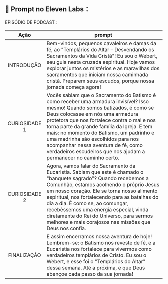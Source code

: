 ## 🧠 Prompt no Eleven Labs：


EPISÓDIO DE PODCAST：

|   Ação   | prompt                                                                                                                                                                                                                                                                         |
| :------: | ------------------------------------------------------------------------------------------------------------------------------------------------------------------------------------------------------------------------------------------------------------------------------ |
|  INTRODUÇÃO  | Bem-vindos, pequenos cavaleiros e damas da fé, ao "Templários do Altar – Desvendando os Sacramentos da Vida Cristã"! Eu sou o Webert, seu guia nesta cruzada espiritual. Hoje vamos explorar juntos os mistérios e as maravilhas dos sacramentos que iniciam nossa caminhada cristã. Preparem seus escudos, porque nossa jornada começa agora!
|  CURIOSIDADE 1  | Vocês sabiam que o Sacramento do Batismo é como receber uma armadura invisível? Isso mesmo! Quando somos batizados, é como se Deus colocasse em nós uma armadura protetora que nos fortalece contra o mal e nos torna parte da grande família da Igreja. E tem mais: no momento do Batismo, um padrinho e uma madrinha são escolhidos para nos acompanhar nessa aventura de fé, como verdadeiros escudeiros que nos ajudam a permanecer no caminho certo.                        |
|  CURIOSIDADE 2  | Agora, vamos falar do Sacramento da Eucaristia. Sabiam que este é chamado o "banquete sagrado"? Quando recebemos a Comunhão, estamos acolhendo o próprio Jesus em nosso coração. Ele se torna nosso alimento espiritual, nos fortalecendo para as batalhas do dia a dia. É como se, ao comungar, recebêssemos uma energia especial, vinda diretamente do Rei do Universo, para sermos melhores e mais corajosos nas missões que Deus nos confia.                              
|  FINALIZAÇÃO  | E assim encerramos nossa aventura de hoje! Lembrem-se: o Batismo nos reveste de fé, e a Eucaristia nos fortalece para vivermos como verdadeiros templários de Cristo. Eu sou o Webert, e esse foi o "Templários do Altar" dessa semana. Até a próxima, e que Deus abençoe cada passo da sua jornada!              |                           
